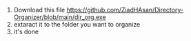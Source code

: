 1. Download this file https://github.com/ZiadHAsan/Directory-Organizer/blob/main/dir_org.exe
2. extaract it to the folder you want to organize
3. it's done
